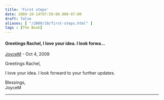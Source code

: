```yaml
---
title: 'First steps'
date: 2009-10-14T07:59:00.000-07:00
draft: false
aliases: [ "/2009/10/first-steps.html" ]
tags : [The Book]
---
```


#### Greetings Rachel, I love your idea. I look forwa...
[JoyceM](https://www.blogger.com/profile/16808477653076982693 "noreply@blogger.com") - <time datetime="2009-10-14T22:14:44.396-07:00">Oct 4, 2009</time>

Greetings Rachel,  
  
I love your idea. I look forward to your further updates.  
  
Blessings,  
JoyceM
<hr />
